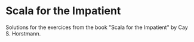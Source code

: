 
# Scala for the Impatient

Solutions for the exercices from the book "Scala for the Impatient" by Cay S. Horstmann.
